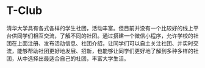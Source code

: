 # T-Club
清华大学具有各式各样的学生社团，活动丰富。但目前并没有一个比较好的线上平台供同学们相互交流，了解不同的社团。通过搭建⼀个微信小程序，允许学校的社团在上面注册、发布活动信息、社团介绍，让同学们可以自主关注社团、并实时交流，能够帮助社团更好地发展、招新，也能够让同学们更好地了解到多种多样的社团，从中选择出最适合自己的社团，丰富大学生活。
